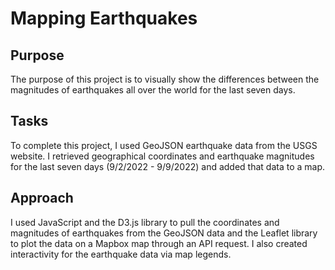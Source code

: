 # Mapping Earthquakes

## Purpose

The purpose of this project is to visually show the differences between the magnitudes of earthquakes all over the world for the last seven days.

## Tasks

To complete this project, I used GeoJSON earthquake data from the USGS website. I retrieved geographical coordinates and earthquake magnitudes for the last seven days (9/2/2022 - 9/9/2022) and added that data to a map.

## Approach

I used JavaScript and the D3.js library to pull the coordinates and magnitudes of earthquakes from the GeoJSON data and the Leaflet library to plot the data on a Mapbox map through an API request. I also created interactivity for the earthquake data via map legends.


